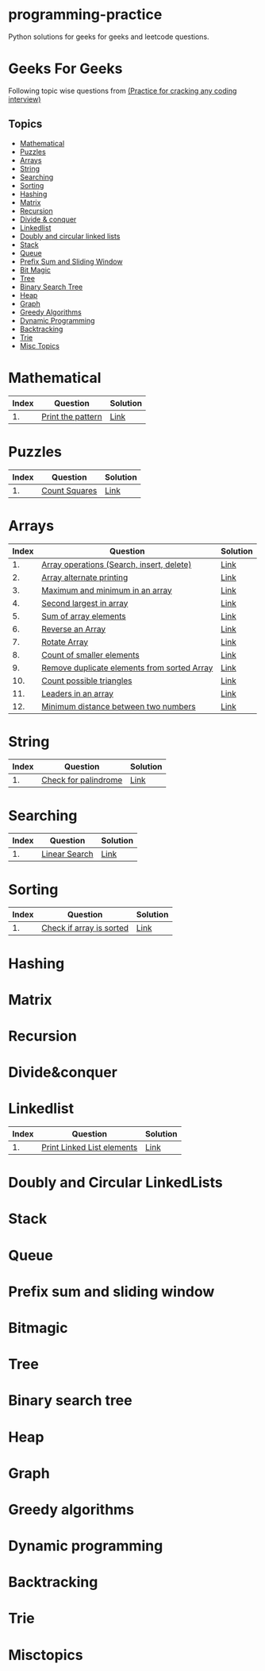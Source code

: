 # programming-practice

Python solutions for geeks for geeks and leetcode questions.

# Geeks For Geeks
Following topic wise questions from [(Practice for cracking any coding interview)](https://www.geeksforgeeks.org/practice-for-cracking-any-coding-interview/)

## Topics

<!--ts-->
   * [Mathematical](#Mathematical)
   * [Puzzles](#Puzzles)
   * [Arrays](#Arrays)
   * [String](#String)
   * [Searching](#Searching)
   * [Sorting](#Sorting)
   * [Hashing](#Hashing)
   * [Matrix](#Matrix)
   * [Recursion](#Recursion)
   * [Divide & conquer](#Divide&conquer)
   * [Linkedlist](#Linkedlist)
   * [Doubly and circular linked lists](#Doublyll)
   * [Stack](#Stack)
   * [Queue](#Queue)
   * [Prefix Sum and Sliding Window](#prefix)
   * [Bit Magic](#BitMagic)
   * [Tree](#Tree)
   * [Binary Search Tree](#bst)
   * [Heap](#Heap)
   * [Graph](#Graph)
   * [Greedy Algorithms](#Greedy)
   * [Dynamic Programming](#Dynamic-Programming)
   * [Backtracking](#Backtracking)
   * [Trie](#Trie)
   * [Misc Topics](#MiscTopics)
<!--te-->

Mathematical
============
|Index|Question|Solution|
|------|---------------------------|--------|
|1.|[Print the pattern](https://practice.geeksforgeeks.org/problems/print-the-pattern-set-1/1)|[Link](G)|


Puzzles
============
|Index|Question|Solution|
|------|---------------------------|--------|
|1.|[Count Squares](https://practice.geeksforgeeks.org/problems/count-squares3649/1)|[Link](GFG/Puzzles/1.%20Count%20Squares.py)|

Arrays
============
|Index|Question|Solution|
|------|---------------------------|--------|
|1.|[ Array operations (Search, insert, delete)](https://practice.geeksforgeeks.org/problems/operating-an-array/1)|[Link](GFG/Arrays/1.%20Array%20operations%20(Search,%20insert,%20delete).py)|
|2.|[ Array alternate printing]()|[Link](GFG/Arrays/2.%20Array%20alternate%20printing.py)|
|3.|[ Maximum and minimum in an array]()|[Link](GFG/Arrays/3.%20Maximum%20and%20minimum%20in%20an%20array.py)|
|4.|[ Second largest in array]()|[Link](GFG/Arrays/4.%20Second%20largest%20in%20array.py)|
|5.|[ Sum of array elements]()|[Link](GFG/Arrays/5.%20Sum%20of%20array%20elements.py)|
|6.|[ Reverse an Array]()|[Link](GFG/Arrays/6.%20Reverse%20an%20Array.py)|
|7.|[ Rotate Array]()|[Link](GFG/Arrays/7.%20Rotate%20Array.py)|
|8.|[ Count of smaller elements]()|[Link](GFG/Arrays/8.%20Count%20of%20smaller%20elements.py)|
|9.|[ Remove duplicate elements from sorted Array]()|[Link](GFG/Arrays/9.%20Remove%20duplicate%20elements%20from%20sorted%20Array.py)|
|10.|[ Count possible triangles]()|[Link](GFG/Arrays/10.%20Count%20possible%20triangles.py)|
|11.|[ Leaders in an array]()|[Link](GFG/Arrays/11.%20Leaders%20in%20an%20array.py)|
|12.|[ Minimum distance between two numbers]()|[Link](GFG/Arrays/12.%20Minimum%20distance%20between%20two%20numbers.py)|

String
============
|Index|Question|Solution|
|------|---------------------------|--------|
|1.|[Check for palindrome](https://practice.geeksforgeeks.org/problems/palindrome-string0817/1)|[Link](GFG/String/1.%20Check%20for%20palindrome.py)|

Searching
============
|Index|Question|Solution|
|------|---------------------------|--------|
|1.|[Linear Search](https://practice.geeksforgeeks.org/problems/searching-a-number0324/1)|[Link](GFG/Searching/1.%20Linear%20Search.py)|

Sorting
============
|Index|Question|Solution|
|------|---------------------------|--------|
|1.|[Check if array is sorted ](https://practice.geeksforgeeks.org/problems/check-if-an-array-is-sorted0701/1)|[Link](GFG/Sorting/1.%20Check%20if%20array%20is%20sorted.py)|

Hashing
============

Matrix
============

Recursion
============

Divide&conquer
============

Linkedlist
============
|Index|Question|Solution|
|------|---------------------------|--------|
|1.|[Print Linked List elements ](https://practice.geeksforgeeks.org/problems/print-linked-list-elements/1)|[Link](GFG/Linkedlist/1.%20%20Print%20Linked%20List%20elements.py)|

<h1 id="Doublyll">Doubly and Circular LinkedLists</h1>


Stack
============

Queue
============

<h1 id="prefix">  Prefix sum and sliding window</h1>

Bitmagic
============

Tree
============

<h1 id="bst">  Binary search tree</h1>

Heap
============

Graph
============

<h1 id="Greedy">  Greedy algorithms</h1>

<h1 id="Dynamic-programming">  Dynamic programming</h1>

Backtracking
============

Trie
============

Misctopics
============